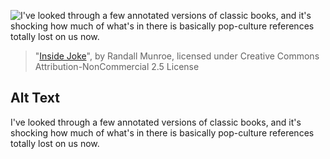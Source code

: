 ![I've looked through a few annotated versions of classic books, and it's shocking how much of what's in there is basically pop-culture references totally lost on us now.](https://imgs.xkcd.com/comics/inside_joke.png)
> "[Inside Joke](https://xkcd.com/794/)", by Randall Munroe, licensed under Creative Commons Attribution-NonCommercial 2.5 License

## Alt Text
I've looked through a few annotated versions of classic books, and it's shocking how much of what's in there is basically pop-culture references totally lost on us now.
